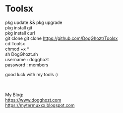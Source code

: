 # Toolsx

pkg update && pkg upgrade<br/>
pkg install git<br/>
pkg install curl<br/>
git clone git clone https://github.com/DogGhozt/Toolsx<br/>
cd Toolsx<br/>
chmod +x *<br/>
sh DogGhozt.sh<br/>
username : dogghozt<br/>
password : members<br/>

good luck with my tools :)<br/><br/><br/>

My Blog:<br/>
https://www.dogghozt.com<br/>
https://mytermuxxx.blogspot.com<br/>

